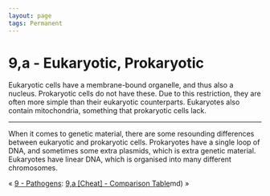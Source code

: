 ```yaml
---
layout: page
tags: Permanent 
---
```


# 9,a - Eukaryotic, Prokaryotic

Eukaryotic cells have a membrane-bound organelle, and thus also a nucleus. Prokaryotic cells do not have these. Due to this restriction, they are often more simple than their eukaryotic counterparts. Eukaryotes also contain mitochondria, something that prokaryotic cells lack.

---

When it comes to genetic material, there are some resounding differences between eukaryotic and prokaryotic cells. Prokaryotes have a single loop of DNA, and sometimes some extra plasmids, which is extra genetic material. Eukaryotes have linear DNA, which is organised into many different chromosomes.

« [9 - Pathogens](9%20-%20Pathogens.md ): [9,a [Cheat] - Comparison Table](9,a%20[Cheat]%20-%20Comparison%20Table)md) »